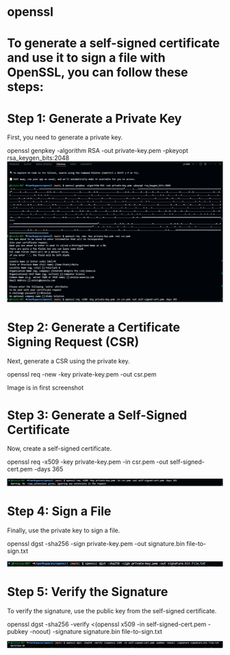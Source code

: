 # openssl


# To generate a self-signed certificate and use it to sign a file with OpenSSL, you can follow these steps:

# Step 1: Generate a Private Key
First, you need to generate a private key.


openssl genpkey -algorithm RSA -out private-key.pem -pkeyopt rsa_keygen_bits:2048
![alt text](image.png)

# Step 2: Generate a Certificate Signing Request (CSR)
Next, generate a CSR using the private key.


openssl req -new -key private-key.pem -out csr.pem

Image is in first screenshot

# Step 3: Generate a Self-Signed Certificate
Now, create a self-signed certificate.


openssl req -x509 -key private-key.pem -in csr.pem -out self-signed-cert.pem -days 365

![alt text](image-1.png)

# Step 4: Sign a File
Finally, use the private key to sign a file.


openssl dgst -sha256 -sign private-key.pem -out signature.bin file-to-sign.txt

![alt text](image-2.png)

# Step 5: Verify the Signature
To verify the signature, use the public key from the self-signed certificate.


openssl dgst -sha256 -verify <(openssl x509 -in self-signed-cert.pem -pubkey -noout) -signature signature.bin file-to-sign.txt


![alt text](image-3.png)